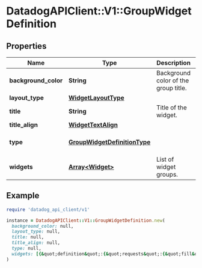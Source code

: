 # DatadogAPIClient::V1::GroupWidgetDefinition

## Properties

| Name | Type | Description | Notes |
| ---- | ---- | ----------- | ----- |
| **background_color** | **String** | Background color of the group title. | [optional] |
| **layout_type** | [**WidgetLayoutType**](WidgetLayoutType.md) |  |  |
| **title** | **String** | Title of the widget. | [optional] |
| **title_align** | [**WidgetTextAlign**](WidgetTextAlign.md) |  | [optional] |
| **type** | [**GroupWidgetDefinitionType**](GroupWidgetDefinitionType.md) |  | [default to &#39;group&#39;] |
| **widgets** | [**Array&lt;Widget&gt;**](Widget.md) | List of widget groups. |  |

## Example

```ruby
require 'datadog_api_client/v1'

instance = DatadogAPIClient::V1::GroupWidgetDefinition.new(
  background_color: null,
  layout_type: null,
  title: null,
  title_align: null,
  type: null,
  widgets: [{&quot;definition&quot;:{&quot;requests&quot;:{&quot;fill&quot;:{&quot;q&quot;:&quot;system.cpu.user&quot;}},&quot;type&quot;:&quot;hostmap&quot;}}]
)
```

